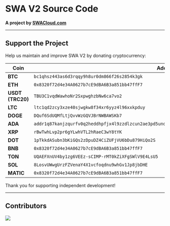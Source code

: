 # SWA V2 Source Code
**A project by [SWACloud.com](https://swacloud.com)**

---

## Support the Project  
Help us maintain and improve SWA V2 by donating cryptocurrency:

| Coin         | Address                                                                 |
|--------------|-------------------------------------------------------------------------|
| **BTC**      | `bc1qhsz443as6d3rqqy9h8ur0dm866f26s2854k3gk`                             |
| **ETH**      | `0x8320f72d4e34A0627b7cE9dBA6B3a851bb47ffF7`                             |
| **USDT (TRC20)** | `TBU3C1vqdWawhoNr2SxpwghzbNw6ca7vo2`                             |
| **LTC**      | `ltc1qd2zcy3xze40sjwgkw8f34xr6yyz4l96xxkpduy`                           |
| **DOGE**     | `DQuf6SdUQMfLtjQvvWzGQVJBrNWBAWSKb7`                                    |
| **ADA**      | `addr1q87kanjzqurfv0q2heddhpfjx4l9zzdlzcun2ae3pd5undwzrlff3z7us3n032yqfn0c9zscl6leyh6fyafks0kwcskqy3esp9` |
| **XRP**      | `rBwTwhLvp2pr6gYLwhVTL2hRaeC3wY8tYK`                                    |
| **DOT**      | `1pTkkdASubn3bKiGQs2zDpuDZ4CiZUFjVU6bDu879HiQo2S`                       |
| **BNB**      | `0x8320f72d4e34A0627b7cE9dBA6B3a851bb47ffF7`                             |
| **TON**      | `UQAEFXnUV4by1zg6VEEz-sCIMP-rMT0kZiXFgSWlV9E4LsU5`                       |
| **SOL**      | `8LosvUWwgUrzFZVenaY4X1vcfoqdnu9whGv1Jp8jbDHE`                           |
| **MATIC**    | `0x8320f72d4e34A0627b7cE9dBA6B3a851bb47ffF7`                             |

Thank you for supporting independent development!

---

## Contributors

<a href="https://github.com/MONZikWasTaken/SWAV2/graphs/contributors">
  <img src="https://contrib.rocks/image?repo=MONZikWasTaken/SWAV2" />
</a>



